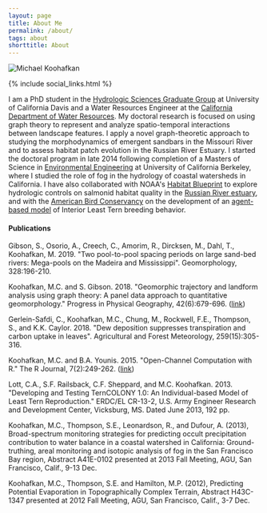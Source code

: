 ```yaml
---
layout: page
title: About Me
permalink: /about/
tags: about
shorttitle: About
---
```


![Michael Koohafkan](/images/mk3.jpg)
<div class="clearfix"></div>
{% include social_links.html %}

I am a PhD student in the 
[Hydrologic Sciences Graduate Group](http://hsgg.ucdavis.edu/) 
at University of California Davis and a Water Resources Engineer at the 
[California Department of Water Resources](https://water.ca.gov/). 
My doctoral research is focused on using graph theory to represent 
and analyze spatio-temporal interactions between landscape features.
I apply a novel graph-theoretic approach to studying the 
morphodynamics of emergent sandbars in the Missouri River and to
assess habitat patch evolution in the Russian River Estuary. 
I started the doctoral program in late 2014 following completion of a 
Masters of Science in 
[Environmental Engineering](http://efmh.berkeley.edu) 
at University of California Berkeley, where I studied the role of fog in the 
hydrology of 
coastal watersheds in California. I have also collaborated with NOAA's 
[Habitat Blueprint](http://www.habitat.noaa.gov/habitatblueprint/) 
to explore hydrologic controls on salmonid habitat quality in the 
[Russian River estuary](http://www.scwa.ca.gov/russian-river-estuary/), 
and with the 
[American Bird Conservancy](https://abcbirds.org/) 
on the development of an 
[agent-based model](http://www.leasttern.org/) 
of Interior Least Tern breeding behavior. 

#### Publications

Gibson, S., Osorio, A., Creech, C., Amorim, R., Dircksen, M., Dahl, T., <span class="red">Koohafkan, M.</span> 2019. "Two pool-to-pool spacing periods on large sand-bed rivers: Mega-pools on the Madeira and Mississippi". Geomorphology, 328:196-210.

<span class="red">Koohafkan, M.C.</span> and S. Gibson. 2018. "Geomorphic trajectory and landform analysis using graph theory: A panel data approach to quantitative geomorphology." Progress in Physical Geography, 42(6):679-696. ([link](/docs/2018-koohafkan-gibson-ppg-accepted.pdf))

Gerlein-Safdi, C., <span class="red">Koohafkan, M.C.</span>, Chung, M., Rockwell, F.E., Thompson, S., and K.K. Caylor. 2018. "Dew deposition suppresses transpiration and carbon uptake in leaves". Agricultural and Forest Meteorology, 259(15):305-316.

<span class="red">Koohafkan, M.C.</span> and B.A. Younis. 2015. "Open-Channel Computation with R." The R Journal, 7(2):249-262. ([link](https://journal.r-project.org/archive/2015-2/koohafkan-younis.pdf))

Lott, C.A., S.F. Railsback, C.F. Sheppard, and <span class="red">M.C. Koohafkan</span>. 2013. "Developing and Testing TernCOLONY 1.0: An Individual-based Model of Least Tern Reproduction." ERDC/EL CR-13-2, U.S. Army Engineer Research and Development Center, Vicksburg, MS. Dated June 2013, 192 pp.

<span class="red">Koohafkan, M.C.</span>, Thompson, S.E., Leonardson, R., and Dufour, A. (2013), Broad-spectrum monitoring strategies for predicting occult precipitation contribution to water balance in a coastal watershed in California: Ground-truthing, areal monitoring and isotopic analysis of fog in the San Francisco Bay region, Abstract A41E-0102 presented at 2013 Fall Meeting, AGU, San Francisco, Calif., 9-13 Dec.

<span class="red">Koohafkan, M.C.</span>, Thompson, S.E. and Hamilton, M.P. (2012), Predicting Potential Evaporation in Topographically Complex Terrain, Abstract H43C-1347 presented at 2012 Fall Meeting, AGU, San Francisco, Calif., 3-7 Dec.
